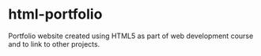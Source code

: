 # html-portfolio
Portfolio website created using HTML5 as part of web development course and to link to other projects. 
